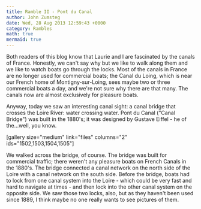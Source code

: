 ```yaml
---
title: Ramble II - Pont du Canal
author: John Zumsteg
date: Wed, 28 Aug 2013 12:59:43 +0000
category: Rambles
math: true
mermaid: true
---
```

Both readers of this blog know that Laurie and I are fascinated by the canals of France. Honestly, we can't say why but we like to walk along them and we like to watch boats go through the locks. Most of the canals in France are no longer used for commercial boats; the Canal du Loing, which is near our French home of Montigny-sur-Loing, sees maybe two or three commercial boats a day, and we're not sure why there are that many. The canals now are almost exclusively for pleasure boats.

Anyway, today we saw an interesting canal sight: a canal bridge that crosses the Loire River: water crossing water. Pont du Canal ("Canal Bridge") was built in the 1880's; it was designed by Gustave Eiffel - he of the...well, you know.

[gallery size="medium" link="files" columns="2" ids="1502,1503,1504,1505"]

We walked across the bridge, of course. The bridge was built for commercial traffic; there weren't any pleasure boats on French Canals in the 1880's. The bridge connected a canal network on the north side of the Loire with a canal network on the south side. Before the bridge, boats had to lock from one canal system into the Loire - which could be very fast and hard to navigate at times - and then lock into the other canal system on the opposite side. We saw those two locks, also, but as they haven't been used since 1889, I think maybe no one really wants to see pictures of them.
